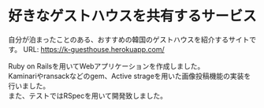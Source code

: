 # 好きなゲストハウスを共有するサービス
自分が泊まったことのある、おすすめの韓国のゲストハウスを紹介するサイトです。
URL: https://k-guesthouse.herokuapp.com/

Ruby on Railsを用いてWebアプリケーションを作成しました。  
Kaminariやransackなどのgem、Active strageを用いた画像投稿機能の実装を行いました。  
また、テストではRSpecを用いて開発致しました。  

